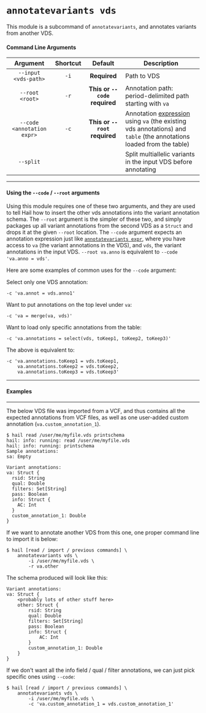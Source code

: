 # `annotatevariants vds`

This module is a subcommand of `annotatevariants`, and annotates variants from another VDS.

#### Command Line Arguments

Argument | Shortcut | Default | Description
:-:  | :-: |:-: | ---
`--input <vds-path>` | `-i` | **Required** | Path to VDS
`--root <root>` | `-r` | **This or `--code` required** | Annotation path: period-delimited path starting with `va`
`--code <annotation expr>` | `-c` | **This or `--root` required** | Annotation [expression](../HailExpressionLanguage.md) using `va` (the existing vds annotations) and `table` (the annotations loaded from the table)
`--split` | | | Split multiallelic variants in the input VDS before annotating

____

#### Using the `--code` / `--root` arguments

Using this module requires one of these two arguments, and they are used to tell Hail how to insert the other vds annotations into the variant annotation schema.  The `--root` argument is the simpler of these two, and simply packages up all variant annotations from the second VDS as a `Struct` and drops it at the given `--root` location.  The `--code` argument expects an annotation expression just like [`annotatevariants expr`](AnnotateVariantsExpr.md), where you have access to `va` (the variant annotations in the VDS), and `vds`, the variant annotations in the input VDS.  `--root va.anno` is equivalent to `--code 'va.anno = vds'`.

Here are some examples of common uses for the `--code` argument:

Select only one VDS annotation:
```
-c 'va.annot = vds.anno1'
```

Want to put annotations on the top level under `va`:
```
-c 'va = merge(va, vds)'
```

Want to load only specific annotations from the table:
```
-c 'va.annotations = select(vds, toKeep1, toKeep2, toKeep3)'
```

The above is equivalent to:
```
-c 'va.annotations.toKeep1 = vds.toKeep1, 
    va.annotations.toKeep2 = vds.toKeep2,
    va.annotations.toKeep3 = vds.toKeep3'
```

____

#### Examples

____

The below VDS file was imported from a VCF, and thus contains all the expected annotations from VCF files, as well as one user-added custom annotation (`va.custom_annotation_1`).

```
$ hail read /user/me/myfile.vds printschema
hail: info: running: read /user/me/myfile.vds
hail: info: running: printschema
Sample annotations:
sa: Empty

Variant annotations:
va: Struct {
  rsid: String
  qual: Double
  filters: Set[String]
  pass: Boolean
  info: Struct {
    AC: Int
  }
  custom_annotation_1: Double
}
```

If we want to annotate another VDS from this one, one proper command line to import it is below:

```
$ hail [read / import / previous commands] \
    annotatevariants vds \
        -i /user/me/myfile.vds \
        -r va.other
```

The schema produced will look like this:

```
Variant annotations:
va: Struct {
    <probably lots of other stuff here>
    other: Struct {
        rsid: String
        qual: Double
        filters: Set[String]
        pass: Boolean
        info: Struct {
            AC: Int
        }
        custom_annotation_1: Double
    }
}
```

If we don't want all the info field / qual / filter annotations, we can just pick specific ones using `--code`:

```
$ hail [read / import / previous commands] \
    annotatevariants vds \
        -i /user/me/myfile.vds \
        -c 'va.custom_annotation_1 = vds.custom_annotation_1'
```
